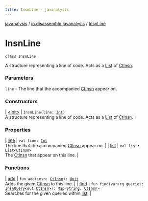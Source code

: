 ```yaml
---
title: InsnLine - javanalysis
---
```


[javanalysis](../../index.html) / [io.disassemble.javanalysis](../index.html) / [InsnLine](./index.html)

# InsnLine

`class InsnLine`

A structure representing a line of code.
Acts as a [List](https://kotlinlang.org/api/latest/jvm/stdlib/kotlin.collections/-list/index.html) of [CtInsn](../../io.disassemble.javanalysis.insn/-ct-insn/index.html).

### Parameters

`line` - The line that the accompanied [CtInsn](../../io.disassemble.javanalysis.insn/-ct-insn/index.html) appear on.

### Constructors

| [&lt;init&gt;](-init-.html) | `InsnLine(line: `[`Int`](https://kotlinlang.org/api/latest/jvm/stdlib/kotlin/-int/index.html)`)`<br>A structure representing a line of code. Acts as a [List](https://kotlinlang.org/api/latest/jvm/stdlib/kotlin.collections/-list/index.html) of [CtInsn](../../io.disassemble.javanalysis.insn/-ct-insn/index.html). |

### Properties

| [line](line.html) | `val line: `[`Int`](https://kotlinlang.org/api/latest/jvm/stdlib/kotlin/-int/index.html)<br>The line that the accompanied [CtInsn](../../io.disassemble.javanalysis.insn/-ct-insn/index.html) appear on. |
| [list](list.html) | `val list: `[`List`](https://kotlinlang.org/api/latest/jvm/stdlib/kotlin.collections/-list/index.html)`<`[`CtInsn`](../../io.disassemble.javanalysis.insn/-ct-insn/index.html)`>`<br>The [CtInsn](../../io.disassemble.javanalysis.insn/-ct-insn/index.html) that appear on this line. |

### Functions

| [add](add.html) | `fun add(insn: `[`CtInsn`](../../io.disassemble.javanalysis.insn/-ct-insn/index.html)`): `[`Unit`](https://kotlinlang.org/api/latest/jvm/stdlib/kotlin/-unit/index.html)<br>Adds the given [CtInsn](../../io.disassemble.javanalysis.insn/-ct-insn/index.html) to this line. |
| [find](find.html) | `fun find(vararg queries: `[`InsnQuery`](../../io.disassemble.javanalysis.util.insn.query/-insn-query/index.html)`<out `[`CtInsn`](../../io.disassemble.javanalysis.insn/-ct-insn/index.html)`>): `[`Map`](https://kotlinlang.org/api/latest/jvm/stdlib/kotlin.collections/-map/index.html)`<`[`String`](https://kotlinlang.org/api/latest/jvm/stdlib/kotlin/-string/index.html)`, `[`CtInsn`](../../io.disassemble.javanalysis.insn/-ct-insn/index.html)`>`<br>Searches for the given queries within [list](list.html). |

